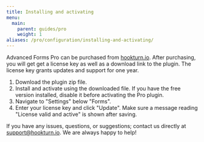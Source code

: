 ```yaml
---
title: Installing and activating
menu:
  main:
    parent: guides/pro
    weight: 1
aliases: /pro/configuration/installing-and-activating/
---
```


Advanced Forms Pro can be purchased from [hookturn.io](https://hookturn.io/downloads/advanced-forms-pro/). After purchasing, you will get get a license key as well as a download link to the plugin. The license key grants updates and support for one year.

1. Download the plugin zip file.
2. Install and activate using the downloaded file. If you have the free version installed, disable it before activating the Pro plugin.
3. Navigate to "Settings" below "Forms".
4. Enter your license key and click "Update". Make sure a message reading "License valid and active" is shown after saving.

If you have any issues, questions, or suggestions; contact us directly at [support@hookturn.io](mailto:support@hookturn.io?subject=Advanced%20Forms%20Pro%20Support). We are always happy to help!

